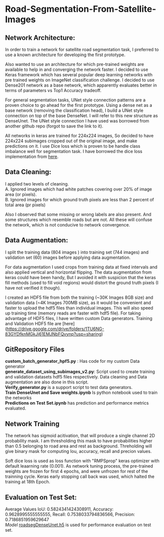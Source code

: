# Road-Segmentation-From-Satellite-Images

## Network Architecture:

In order to train a network for satellite road segmentation task, I preferred to use a known architecture for developing the first prototype.

Also wanted to use an architecture for which pre-trained weights are available to help in and converging the network faster. I decided to use Keras framework which has several popular deep learning networks with  pre trained weights on ImageNet classification challenge. I decided to use Dense201 network as a base network, which apparently evaluates better in terms of parameters vs Top1 Accuracy tradeoff.

For general segmentation tasks, UNet style connection patterns are a proven choice to go ahead for the first prototype. Using a dense net as a base network (removing the classification head), I build a UNet style connection on top of the base DenseNet. I will refer to this new structure as DenseUnet. The UNet style connection I have used was borrowed from another github repo (forgot to save the link to it).

All networks in keras are trained for 224x224 images, So decided to have 224x224 subimages cropped out of the original image, and make predictions on it. I use Dice loss which is proven to be handle class imbalance well for segmentation task. I have borrowed the dice loss implementation from [here](https://github.com/Paulymorphous/skeyenet/blob/master/Src/loss_functions.py).
## Data Cleaning:

I applied two levels of cleaning.\
A. Ignored images which had white patches covering over 20% of image area (or pixels).\
B. Ignored images for which ground truth pixels are less than 2 percent of total area (pr pixels)  

Also I observed that some missing or wrong labels are also present. And some structures which resemble roads but are not. All these will confuse the network, which is not conducive to network convergence. 

## Data Augmentation:

I split the training data (804 images ) into training set (744 images) and validation set (60) images before applying data augmentation.

For data augmentation I used crops from training data at fixed intervals and also applied vertical and horizontal flipping. The data augmentation from keras could have been handy, But I avoided it with suspicion that the keras fill methods (used to fill void regions) would distort the ground truth pixels (I have not verified it though).

I created an HDF5 file from both the training (~30K Images 8GB size) and validation data (~4K Images 700MB size), as it would be convenient and faster to upload the hdf5 files than individual images. This will also speed up training time (memory reads are faster with hdf5 file). For taking advantage of HDF5 files, I have written custom Data generators. Training and Validation HDF5 file are [here] (https://drive.google.com/drive/folders/1TU6NG-83GYDfknMGkJj61EMJNbFQvynp?usp=sharing)

## GitRepository Files 
**custom_batch_generator_hpf5.py** : Has code for my custom Data generator\
**generate_dataset_using_subimages_v2.py**: Script used to create training and validation datasets hdf5 files respectively.  Data cleaning and Data augmentation are also done in this script.\
**Verify_generator.py** is a support script to test data generators.\
**Train DenseUnet and Save weights.ipynb** Is python notebook used to train the networks\
**Predictions on Test Set.ipynb** has prediction and performance metrics evaluated.

## Network Training

The network has sigmoid acitivation, that will produce a single channel 2D probability mask. I am thresholding this mask to have probabilities higher than 0.5 belonging to road area and rest as background. Threholding will give binary mask for computing Iou, accuracy, recall and precion values.

Soft dice loss is used as loss function with "RMPSprop" keras optimizer with default leaarning rate (0.001). As network tuning process, the pre-trained weights are frozen for first 4 epochs, and were unfrozen for rest of the trainning cycle. Keras early stopping call back was used, which halted the training at 18th Epoch.

## Evaluation on Test Set:
Average Values
IoU: 0.5824341424308911, Accuracy: 0.9628995555555555, Recall: 0.7538033794836566, Precision: 0.7186851959629647\
*Model* [roadsegDenseUnet.h5](https://drive.google.com/file/d/1_jCy2RUCS9PyEYe2Aat5G6NPvcjeyw4-/view?usp=sharing) is used for performance evaluation on test set.

